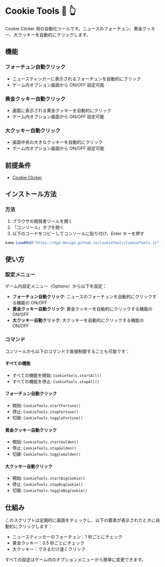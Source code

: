# Cookie Tools 🍪 👆

Cookie Clicker 用の自動化ツールです。ニュースのフォーチュン、黄金クッキー、大クッキーを自動的にクリックします。

## 機能

### フォーチュン自動クリック

- ニュースティッカーに表示されるフォーチュンを自動的にクリック
- ゲーム内オプション画面から ON/OFF 設定可能

### 黄金クッキー自動クリック

- 画面に表示される黄金クッキーを自動的にクリック
- ゲーム内オプション画面から ON/OFF 設定可能

### 大クッキー自動クリック

- 画面中央の大きなクッキーを自動的にクリック
- ゲーム内オプション画面から ON/OFF 設定可能

## 前提条件

- [Cookie Clicker](https://orteil.dashnet.org/cookieclicker/)

## インストール方法

### 方法

1. ブラウザの開発者ツールを開く
2. 「コンソール」タブを開く
3. 以下のコードをコピーしてコンソールに貼り付け、Enter キーを押す

```javascript
Game.LoadMod("https://dg4-design.github.io/CookieTools/CookieTools.js");
```

## 使い方

### 設定メニュー

ゲーム内設定メニュー（Options）から以下を設定：

- **フォーチュン自動クリック**: ニュースのフォーチュンを自動的にクリックする機能の ON/OFF
- **黄金クッキー自動クリック**: 黄金クッキーを自動的にクリックする機能の ON/OFF
- **大クッキー自動クリック**: 大クッキーを自動的にクリックする機能の ON/OFF

### コマンド

コンソールから以下のコマンドで直接制御することも可能です：

#### すべての機能

- すべての機能を開始: `CookieTools.startAll()`
- すべての機能を停止: `CookieTools.stopAll()`

#### フォーチュン自動クリック

- 開始: `CookieTools.startFortune()`
- 停止: `CookieTools.stopFortune()`
- 切替: `CookieTools.toggleFortune()`

#### 黄金クッキー自動クリック

- 開始: `CookieTools.startGolden()`
- 停止: `CookieTools.stopGolden()`
- 切替: `CookieTools.toggleGolden()`

#### 大クッキー自動クリック

- 開始: `CookieTools.startBigCookie()`
- 停止: `CookieTools.stopBigCookie()`
- 切替: `CookieTools.toggleBigCookie()`

## 仕組み

このスクリプトは定期的に画面をチェックし、以下の要素が表示されたときに自動的にクリックします：

- ニュースティッカーのフォーチュン：1 秒ごとにチェック
- 黄金クッキー：0.5 秒ごとにチェック
- 大クッキー：できるだけ速くクリック

すべての設定はゲーム内のオプションメニューから簡単に変更できます。
